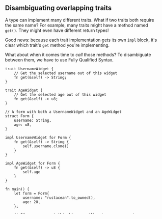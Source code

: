 ## Disambiguating overlapping traits

A type can implement many different traits. What if two traits both
require the same name? For example, many traits might have a method
named `get()`. They might even have different return types!

Good news: because each trait implementation gets its own `impl` block,
it\'s clear which trait\'s `get` method you\'re implementing.

What about when it comes time to *call* those methods? To disambiguate
between them, we have to use Fully Qualified Syntax.

    trait UsernameWidget {
        // Get the selected username out of this widget
        fn get(&self) -> String;
    }

    trait AgeWidget {
        // Get the selected age out of this widget
        fn get(&self) -> u8;
    }

    // A form with both a UsernameWidget and an AgeWidget
    struct Form {
        username: String,
        age: u8,
    }

    impl UsernameWidget for Form {
        fn get(&self) -> String {
            self.username.clone()
        }
    }

    impl AgeWidget for Form {
        fn get(&self) -> u8 {
            self.age
        }
    }

    fn main() {
        let form = Form{
            username: "rustacean".to_owned(),
            age: 28,
        };

        // If you uncomment this line, you'll get an error saying 
        // "multiple `get` found". Because, after all, there are multiple methods
        // named `get`.
        // println!("{}", form.get());

        let username = <Form as UsernameWidget>::get(&form);
        assert_eq!("rustacean".to_owned(), username);
        let age = <Form as AgeWidget>::get(&form);
        assert_eq!(28, age);
    }

#### 参照

The Rust Programming Language chapter on Fully Qualified syntax


